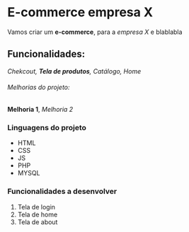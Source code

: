 # E-commerce empresa X

Vamos criar um **e-commerce**, para a *empresa X* e blablabla

## Funcionalidades:

_Chekcout, **Tela de produtos**, Catálogo, Home_

###### Melhorias do projeto:

__Melhoria 1__, _Melhoria 2_

### Linguagens do projeto

* HTML
* CSS
* JS
* PHP
* MYSQL

### Funcionalidades a desenvolver

1. Tela de login
2. Tela de home
3. Tela de about


